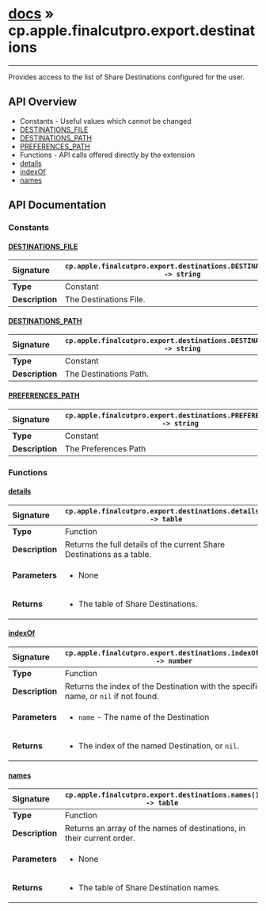# [docs](index.md) » cp.apple.finalcutpro.export.destinations
---

Provides access to the list of Share Destinations configured for the user.

## API Overview
* Constants - Useful values which cannot be changed
 * [DESTINATIONS_FILE](#destinations_file)
 * [DESTINATIONS_PATH](#destinations_path)
 * [PREFERENCES_PATH](#preferences_path)
* Functions - API calls offered directly by the extension
 * [details](#details)
 * [indexOf](#indexof)
 * [names](#names)

## API Documentation

### Constants

#### [DESTINATIONS_FILE](#destinations_file)
| <span style="float: left;">**Signature**</span> | <span style="float: left;">`cp.apple.finalcutpro.export.destinations.DESTINATIONS_FILE -> string` </span>                                                          |
| -----------------------------------------------------|---------------------------------------------------------------------------------------------------------|
| **Type**                                             | Constant                                                                                         |
| **Description**                                      | The Destinations File.                                                                                         |

#### [DESTINATIONS_PATH](#destinations_path)
| <span style="float: left;">**Signature**</span> | <span style="float: left;">`cp.apple.finalcutpro.export.destinations.DESTINATIONS_PATH -> string` </span>                                                          |
| -----------------------------------------------------|---------------------------------------------------------------------------------------------------------|
| **Type**                                             | Constant                                                                                         |
| **Description**                                      | The Destinations Path.                                                                                         |

#### [PREFERENCES_PATH](#preferences_path)
| <span style="float: left;">**Signature**</span> | <span style="float: left;">`cp.apple.finalcutpro.export.destinations.PREFERENCES_PATH -> string` </span>                                                          |
| -----------------------------------------------------|---------------------------------------------------------------------------------------------------------|
| **Type**                                             | Constant                                                                                         |
| **Description**                                      | The Preferences Path                                                                                         |

### Functions

#### [details](#details)
| <span style="float: left;">**Signature**</span> | <span style="float: left;">`cp.apple.finalcutpro.export.destinations.details() -> table` </span>                                                          |
| -----------------------------------------------------|---------------------------------------------------------------------------------------------------------|
| **Type**                                             | Function                                                                                         |
| **Description**                                      | Returns the full details of the current Share Destinations as a table.                                                                                         |
| **Parameters**                                       | <ul><li>None</li></ul>   |
| **Returns**                                          | <ul><li>The table of Share Destinations.</li></ul>            |

#### [indexOf](#indexof)
| <span style="float: left;">**Signature**</span> | <span style="float: left;">`cp.apple.finalcutpro.export.destinations.indexOf(name) -> number` </span>                                                          |
| -----------------------------------------------------|---------------------------------------------------------------------------------------------------------|
| **Type**                                             | Function                                                                                         |
| **Description**                                      | Returns the index of the Destination with the specified name, or `nil` if not found.                                                                                         |
| **Parameters**                                       | <ul><li><code>name</code>   - The name of the Destination</li></ul>   |
| **Returns**                                          | <ul><li>The index of the named Destination, or <code>nil</code>.</li></ul>            |

#### [names](#names)
| <span style="float: left;">**Signature**</span> | <span style="float: left;">`cp.apple.finalcutpro.export.destinations.names() -> table` </span>                                                          |
| -----------------------------------------------------|---------------------------------------------------------------------------------------------------------|
| **Type**                                             | Function                                                                                         |
| **Description**                                      | Returns an array of the names of destinations, in their current order.                                                                                         |
| **Parameters**                                       | <ul><li>None</li></ul>   |
| **Returns**                                          | <ul><li>The table of Share Destination names.</li></ul>            |

